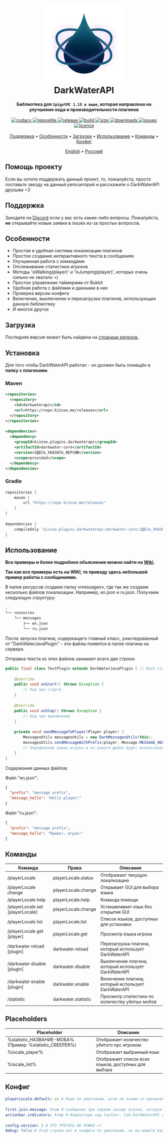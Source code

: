 <h1 align="center">
  <img width=250 height=250 src="https://raw.githubusercontent.com/kiinse/DarkWaterAPI/master/.github/img/logo.png"  alt=""/>
  <br>DarkWaterAPI<br>
</h1>

<p align="center">
  <b>Библиотека для <code>SpigotMC 1.18 и выше</code>, которая направлена на улучшение кода и производительности плагинов</b><br><br>

  <a href="https://app.codacy.com/gh/kiinse/DarkWaterAPI/dashboard">
    <img src="https://app.codacy.com/project/badge/Grade/04669f7c982b4ec8ba4783493dfb1ca9" alt="codacy"/>
  </a>

  <a href="https://repo.kiinse.me/#/releases/kiinse/plugins/darkwaterapi">
    <img src="https://repo.kiinse.me/api/badge/latest/releases/kiinse/plugins/darkwaterapi/DarkWaterAPI?color=40c14a&name=Reposilite&prefix=v" alt="reposilite"/>
  </a>
  <a href="https://github.com/kiinse/DarkWaterAPI/releases">
    <img src="https://img.shields.io/github/v/release/kiinse/DarkWaterAPI?include_prereleases&style=flat-square" alt="release">
  </a>
  <a href="https://github.com/kiinse/DarkWaterAPI/actions/workflows/gradle-package.yml">
    <img src="https://img.shields.io/github/workflow/status/kiinse/DarkWaterAPI/Create%20packages%20with%20Gradle?style=flat-square" alt="build"> 
  </a>
  <a href="https://github.com/kiinse/DarkWaterAPI">
    <img src="https://img.shields.io/github/repo-size/kiinse/DarkWaterAPI?style=flat-square" alt="size"> 
  </a>
  <a href="https://github.com/kiinse/DarkWaterAPI/releases">
    <img src="https://img.shields.io/github/downloads/kiinse/DarkWaterAPI/total?style=flat-square" alt="downloads"> 
  </a>
  <a href="https://github.com/kiinse/DarkWaterAPI/issues">
    <img src="https://img.shields.io/github/issues/kiinse/DarkWaterAPI?style=flat-square" alt="issues"> 
  </a>
  <a href="https://github.com/kiinse/DarkWaterAPI/blob/master/LICENSE">
    <img src="https://img.shields.io/github/license/kiinse/DarkWaterAPI?style=flat-square" alt="licence"> 
  </a><br><br>
  <a href="#поддержка">Поддержка</a> •
  <a href="#особенности">Особенности</a> •
  <a href="#загрузка">Загрузка</a> •
  <a href="#использование">Использование</a> •
  <a href="#команды">Команды</a> •
  <a href="#конфиг">Конфиг</a>
</p>
<p align="center">
  <a href="https://github.com/kiinse/DarkWaterAPI/blob/master/README.md">English</a> • <ins>Русский</ins>
</p>

## Помощь проекту

Если вы хотите поддержать данный проект, то, пожалуйста, просто поставьте звезду на данный репозиторий и расскажите о
DarkWaterAPI друзьям =3

## Поддержка

Заходите на [Discord](https://discord.gg/ec7y5NY82b) если у вас есть какие-либо вопросы.
Пожалуйста, **не** открывайте новые заявки в issues из-за простых вопросов.

## Особенности

- Простая и удобная система локализации плагинов
- Простое создание интерактивного текста в сообщениях
- Улучшенная работа с командами
- Отслеживание статистики игроков
- Методы 'isWalking(player)' и 'isJumping(player)', которых очень сильно не хватало =)
- Простое управление таймерами от Bukkit
- Удобная работа с файлами и данными в них
- Проверка версии конфига
- Включение, выключение и перезагрузка плагинов, использующих данную библиотеку
- И многое другое

## Загрузка

Последняя версия может быть найдена на <a href="https://github.com/kiinse/DarkWaterAPI/releases">странице
релизов.</a><br>

## Установка

Для того чтобы DarkWaterAPI работал - он должен быть помещён в **папку с плагинами**.

### Maven

```xml
<repositories>
  <repository>
    <id>darkwaterapi</id>
    <url>https://repo.kiinse.me/releases</url>
  </repository>
</repositories>

<dependencies>
  <dependency>
    <groupId>kiinse.plugins.darkwaterapi</groupId>
    <artifactId>darkwater-core</artifactId>
    <version>ЗДЕСЬ_УКАЗАТЬ_ВЕРСИЮ</version>
    <scope>provided</scope>
  </dependency>
</dependencies>
```

### Gradle

```groovy
repositories {
    maven {
        url "https://repo.kiinse.me/releases"
    }
}

dependencies {
    compileOnly 'kiinse.plugins.darkwaterapi:darkwater-core:ЗДЕСЬ_УКАЗАТЬ_ВЕРСИЮ'
}
```

## Использование

<b>Все примеры и более подробное объяснение можно найти на [Wiki](https://github.com/kiinse/DarkWaterAPI/wiki).</b>

<b>Так как все примеры есть на WIKI, то приведу здесь небольшой пример работы с сообщениями.</b>

В папке ресурсов создаем папку «messages», где так же создаем несколько файлов локализации. Например, en.json и ru.json.
Получаем следующую структуру:

```txt
.
└── resources
    └── messages
        ├── en.json
        └── ru.json
```

После запуска плагина, содержащего главный класс, унаследованный от "DarkWaterJavaPlugin" - эти файлы появятся в папке
плагина на сервере.

Отправка текста из этих файлов занимает всего две строки:

```java
public final class TestPlugin extends DarkWaterJavaPlugin { // Main class

    @Override
    public void onStart() throws Exception {
        // Код при старте
    }

    @Override
    public void onStop() throws Exception {
        // Код при выключении
    }

    private void sendMessageToPlayer(Player player) {
        MessagesUtils messagesUtils = new DarkMessagesUtils(this);
        messagesUtils.sendMessageWithPrefix(player, Message.MESSAGE_HELLO); // Отправляем игроку строку "message_hello" из json файлов с локализациями.
        // Определение языка игрока и из какого файла будет использована строка с текстом определяется автоматически.
    }
}

```

Содержание данных файлов:

Файл "en.json":

```json
{
  "prefix": "message prefix",
  "message_hello": "Hello player!"
}
```

Файл "ru.json":

```json
{
  "prefix": "message prefix",
  "message_hello": "Привет, игрок!"
}
```

## Команды

| Команда                     | Права               | Описание                                              |
|-----------------------------|---------------------|-------------------------------------------------------|
| /playerLocale                     | playerLocale.status       | Отображает текущую локализацию                        |
| /playerLocale change              | playerLocale.change       | Открывает GUI для выбора языка                        |
| /playerLocale help                | playerLocale.help         | Команда помощи                                        |
| /playerLocale set [playerLocale]        | playerLocale.change       | Устанавливает язык без открытия GUI                   |
| /playerLocale list                | playerLocale.list         | Список языков, доступных для установки                |
| /playerLocale get [player]        | playerLocale.get          | Просмотр языка игрока                                 |
| /darkwater reload [plugin]  | darkwater.reload    | Перезагрузка плагина, который использует DarkWaterAPI |
| /darkwater disable [plugin] | darkwater.disable   | Выключение плагина, который использует DarkWaterAPI   |
| /darkwater enable [plugin]  | darkwater.enable    | Включение плагина, который использует DarkWaterAPI    |
| /statistic                  | darkwater.statistic | Просмотр статистики по количеству убитых мобов        |

## Placeholders

| Placeholder                                             | Описание                                            |
|---------------------------------------------------------|-----------------------------------------------------|
| %statistic_НАЗВАНИЕ-МОБА% (Пример: %statistic_CREEPER%) | Отображает количество убитого npc игроком           |
| %locale_player%                                         | Отображает выбранный язык                           |
| %locale_list%                                           | Отображает список всех языков, доступных для выбора |

## Конфиг

```yaml
playerLocale.default: en # Язык по умолчанию, если по каким-то причинам он не смог определиться при первом заходе игрока

first.join.message: true # Сообщение при первом заходе игрока, которая говорит какой язык был определён у него.
actionbar.indicators: true # Индикаторы над toolbar. Сам DarkWaterAPI не использует эту функцию, но она может быть нужна для других плагинов. Требуется PlaceholderAPI для работы.

config.version: 3 # ЭТО ТРОГАТЬ НЕ НУЖНО =)
debug: false # Этой строки нет в конфиге по умолчанию, но вы можете ввести ее в конфиг DarkWaterAPI для отображения CONFIG логов в консоли сервера.
```
